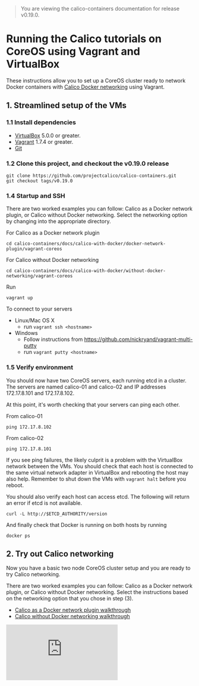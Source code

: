 > You are viewing the calico-containers documentation for release v0.19.0.

# Running the Calico tutorials on CoreOS using Vagrant and VirtualBox

These instructions allow you to set up a CoreOS cluster ready to network Docker containers with 
[Calico Docker networking][calico-networking] using Vagrant.

## 1. Streamlined setup of the VMs

### 1.1 Install dependencies

* [VirtualBox][virtualbox] 5.0.0 or greater.
* [Vagrant][vagrant] 1.7.4 or greater.
* [Git][git]

### 1.2 Clone this project, and checkout the v0.19.0 release

    git clone https://github.com/projectcalico/calico-containers.git
    git checkout tags/v0.19.0
    
### 1.4 Startup and SSH

There are two worked examples you can follow: Calico as a Docker network
plugin, or Calico without Docker networking.  Select the networking option
by changing into the appropriate directory.

For Calico as a Docker network plugin
  
    cd calico-containers/docs/calico-with-docker/docker-network-plugin/vagrant-coreos

For Calico without Docker networking
  
    cd calico-containers/docs/calico-with-docker/without-docker-networking/vagrant-coreos
       
Run

    vagrant up

To connect to your servers
* Linux/Mac OS X
    * run `vagrant ssh <hostname>`
* Windows
    * Follow instructions from https://github.com/nickryand/vagrant-multi-putty
    * run `vagrant putty <hostname>`

### 1.5 Verify environment

You should now have two CoreOS servers, each running etcd in a cluster. The servers are named calico-01 and calico-02 
and IP addresses 172.17.8.101 and 172.17.8.102.

At this point, it's worth checking that your servers can ping each other.

From calico-01

    ping 172.17.8.102

From calico-02

    ping 172.17.8.101

If you see ping failures, the likely culprit is a problem with the VirtualBox network between the VMs.  You should 
check that each host is connected to the same virtual network adapter in VirtualBox and rebooting the host may also 
help.  Remember to shut down the VMs with `vagrant halt` before you reboot.

You should also verify each host can access etcd.  The following will return an error if etcd is not available.

    curl -L http://$ETCD_AUTHORITY/version

And finally check that Docker is running on both hosts by running

    docker ps
    
## 2. Try out Calico networking
Now you have a basic two node CoreOS cluster setup and you are ready to try Calico networking.

There are two worked examples you can follow: Calico as a Docker network
plugin, or Calico without Docker networking.  Select the instructions based on 
the networking option that you chose in step (3).

- [Calico as a Docker network plugin walkthrough](docker-network-plugin/README.md) 
- [Calico without Docker networking walkthrough](without-docker-networking/README.md)  


[calico-networking]: https://github.com/projectcalico/calico-containers
[virtualbox]: https://www.virtualbox.org/
[vagrant]: https://www.vagrantup.com/downloads.html
[using-coreos]: http://coreos.com/docs/using-coreos/
[git]: http://git-scm.com/
[![Analytics](https://calico-ga-beacon.appspot.com/UA-52125893-3/calico-containers/docs/calico-with-docker/VagrantCoreOS.md?pixel)](https://github.com/igrigorik/ga-beacon)
